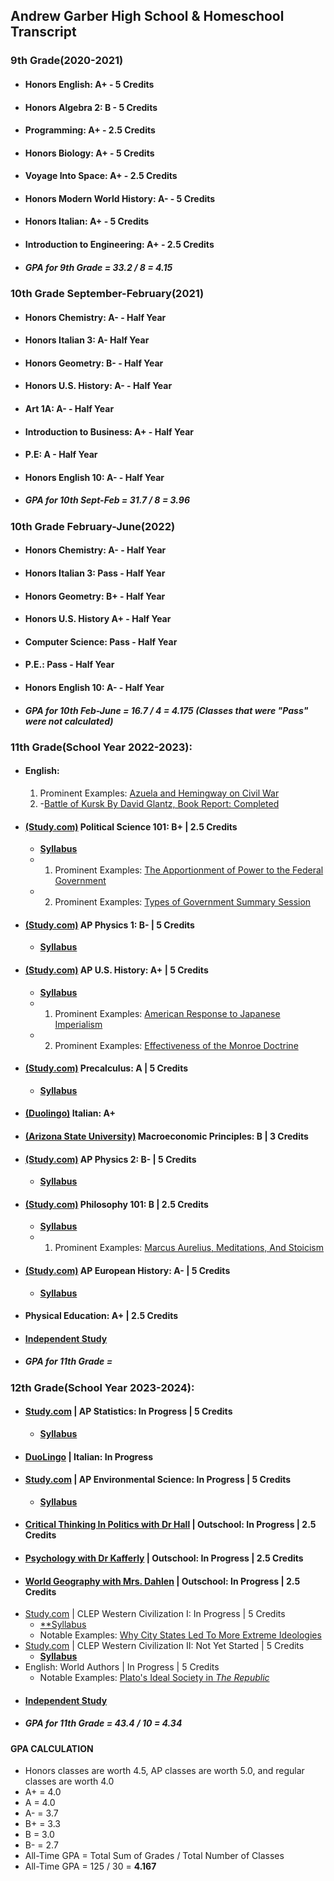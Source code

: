 ## Andrew Garber High School & Homeschool Transcript


### 9th Grade(2020-2021)
 - #### Honors English: A+ - 5 Credits
 - #### Honors Algebra 2: B - 5 Credits
 - #### Programming: A+ - 2.5 Credits
 - #### Honors Biology: A+ - 5 Credits
 - #### Voyage Into Space: A+ - 2.5 Credits
 - #### Honors Modern World History: A- - 5 Credits
 - #### Honors Italian: A+ - 5 Credits
 - #### Introduction to Engineering: A+ - 2.5 Credits
 - ##### GPA for 9th Grade = 33.2 / 8 = 4.15

### 10th Grade September-February(2021)
 - #### Honors Chemistry: A- - Half Year
 - #### Honors Italian 3: A- Half Year
 - #### Honors Geometry: B- - Half Year
 - #### Honors U.S. History: A- - Half Year
 - #### Art 1A: A- - Half Year
 - #### Introduction to Business: A+ - Half Year
 - #### P.E: A - Half Year
 - #### Honors English 10: A- - Half Year
 - ##### GPA for 10th Sept-Feb = 31.7 / 8 = 3.96
### 10th Grade February-June(2022)
 - #### Honors Chemistry: A- - Half Year
 - #### Honors Italian 3: Pass - Half Year
 - #### Honors Geometry: B+ - Half Year
 - #### Honors U.S. History A+ - Half Year
 - #### Computer Science: Pass - Half Year
 - #### P.E.: Pass - Half Year
 - #### Honors English 10: A- - Half Year
 - ##### GPA for 10th Feb-June = 16.7 / 4 = 4.175 (Classes that were "Pass" were not calculated)


### 11th Grade(School Year 2022-2023):
 - #### English:
    1. Prominent Examples: [Azuela and Hemingway on Civil War](https://github.com/Garberchov/GARBER_INSTITUTE/blob/main/11TH_GRADE/ENGLISH_LIT_COMP/ForWhomTheBellTolls/Azuela_Hemingway_Civil_War.md)
    2.  -[Battle of Kursk By David Glantz, Book Report: Completed](https://github.com/Garberchov/GARBER_INSTITUTE/blob/main/11TH_GRADE/LOOBattleOfKursk/battle_of_kursk_essay.md)
 - #### [(Study.com)](https://study.com/academy/course/political-science-course.html) Political Science 101: B+ | 2.5 Credits
	- [**Syllabus**](https://study.com/academy/course/political-science-course.html#/information)
    - 1. Prominent Examples: [The Apportionment of Power to the Federal Government](https://github.com/Garberchov/GARBER_INSTITUTE/blob/main/11TH_GRADE/POLI_SCI/Writing_Assignments/Federal_government_power_apportionment.md)
	- 2. Prominent Examples: [Types of Government Summary Session](https://github.com/Garberchov/GARBER_INSTITUTE/blob/main/11TH_GRADE/POLI_SCI/types_of_government_summary_session.md)
 - #### [(Study.com)](https://study.com/academy/course/intro-to-physics-course.html) AP Physics 1: B- | 5 Credits
	- [**Syllabus**](https://study.com/academy/course/intro-to-physics-course.html#/overview)
 - #### [(Study.com)](https://study.com/academy/course/ap-us-history-homeschool-curriculum.html) AP U.S. History: A+ | 5 Credits 
	- [**Syllabus**](https://study.com/academy/course/ap-us-history-homeschool-curriculum.html#/information)
    - 1. Prominent Examples: [American Response to Japanese Imperialism](https://github.com/Garberchov/GARBER_INSTITUTE/blob/main/11TH_GRADE/AP_US_HISTORY/american_response_japanese__imperialism.md)
    - 2. Prominent Examples: [Effectiveness of the Monroe Doctrine](https://github.com/Garberchov/GARBER_INSTITUTE/blob/main/11TH_GRADE/AP_US_HISTORY/monroe_doctrine_effectivness.md)
 - #### [(Study.com)](https://study.com/academy/course/high-school-precalculus-homeschool-curriculum.html) Precalculus: A | 5 Credits
	- [**Syllabus**](https://study.com/academy/course/high-school-precalculus-homeschool-curriculum.html#/information)
 - #### [(Duolingo)](https://www.duolingo.com/enroll/it/en/Learn-Italian) Italian: A+
 - #### [(Arizona State University)]() Macroeconomic Principles: B | 3 Credits
 - #### [(Study.com)](https://study.com/academy/course/intro-to-physics-course.html) AP Physics 2: B- | 5 Credits
	- [**Syllabus**](https://study.com/academy/course/ap-physics-2-homeschool-curriculum.html#/information)
 - #### [(Study.com)](https://study.com/academy/course/philosophy-101-intro-to-philosophy.html) Philosophy 101: B | 2.5 Credits
	- [**Syllabus**](https://study.com/academy/course/philosophy-101-intro-to-philosophy.html#/information)
    - 1. Prominent Examples: [Marcus Aurelius, Meditations, And Stoicism](https://github.com/Garberchov/GARBER_INSTITUTE/blob/main/11TH_GRADE/Philosophy_101/Writing/marcus_aurelius_revision.md)
 - #### [(Study.com)](https://study.com/academy/course/ap-european-history-homeschool-curriculum.html) AP European History: A-  | 5 Credits
	- [**Syllabus**](https://study.com/academy/course/ap-european-history-homeschool-curriculum.html#/information)
 - #### Physical Education: A+ | 2.5 Credits
 - #### [Independent Study](/Users/garb/Desktop/work/GARBER_INSTITUTE/INDEPENDENT_STUDY)
 - ##### GPA for 11th Grade = 
### 12th Grade(School Year 2023-2024):
 - #### [Study.com](https://study.com/academy/course/ap-statistics-exam-prep.html) | AP Statistics: In Progress | 5 Credits
	- [**Syllabus**](https://study.com/academy/course/ap-statistics-exam-prep.html#/information)
 - #### [DuoLingo](https://www.duolingo.com/enroll/it/en/Learn-Italian) | Italian: In Progress
 - #### [Study.com](https://study.com/academy/course/ap-environmental-science.html) | AP Environmental Science: In Progress | 5 Credits
	- [**Syllabus**](https://study.com/academy/course/ap-environmental-science-homeschool-curriculum.html#/information)
 - #### [Critical Thinking In Politics with Dr Hall](https://outschool.com/classes/critical-thinking-and-politics-12-week-version-u0UQhIxk) | Outschool: In Progress | 2.5 Credits
 - #### [Psychology with Dr Kafferly](https://outschool.com/classes/behaviorism-mental-make-up-personality-studies-psychology-for-teens-XHo7w7LN) | Outschool: In Progress | 2.5 Credits
 - #### [World Geography with Mrs. Dahlen](https://outschool.com/classes/world-geography-part-1-i-full-semester-NWeZhMQQ) | Outschool: In Progress | 2.5 Credits
 - [Study.com](https://study.com/academy/course/clep-western-civilization-i-course.html) | CLEP Western Civilization I: In Progress | 5 Credits
	- [**Syllabus](https://study.com/academy/course/clep-western-civilization-i-course.html#/information)
	- Notable Examples: [Why City States Led To More Extreme Ideologies](12TH_GRADE/Western_Civilization1/Writing_Assignments/city_states_extremism.md)
 - [Study.com](https://study.com/academy/course/clep-western-civilization-ii-course.html) | CLEP Western Civilization II: Not Yet Started | 5 Credits
	- [**Syllabus**](https://study.com/academy/course/clep-western-civilization-ii-study-guide-test-prep.html#/information)
 - English: World Authors | In Progress | 5 Credits
	- Notable Examples: [Plato's Ideal Society in *The Republic*](12TH_GRADE/English/Writing_Assignments/plato_ideal_society.md)
 - #### [Independent Study](/Users/garb/Desktop/work/GARBER_INSTITUTE/INDEPENDENT_STUDY) 
 - ##### GPA for 11th Grade = 43.4 / 10 = 4.34

#### GPA CALCULATION
 - Honors classes are worth 4.5, AP classes are worth 5.0, and regular classes are worth 4.0
 - A+ = 4.0
 - A = 4.0
 - A- = 3.7
 - B+ = 3.3
 - B = 3.0
 - B- = 2.7
 - All-Time GPA = Total Sum of Grades / Total Number of Classes
 - All-Time GPA = 125 / 30 = **4.167**
